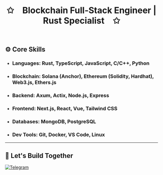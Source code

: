 
<p align="center">
    <h1 align="center">✩&emsp;Blockchain Full-Stack Engineer | Rust Specialist&emsp;✩</h1>
</p>
<br>

## ⚙️ Core Skills

- ### Languages: Rust, TypeScript, JavaScript, C/C++, Python

- ### Blockchain: Solana (Anchor), Ethereum (Solidity, Hardhat), Web3.js, Ethers.js

- ### Backend: Axum, Actix, Node.js, Express

- ### Frontend: Next.js, React, Vue, Tailwind CSS

- ### Databases: MongoDB, PostgreSQL

- ### Dev Tools: Git, Docker, VS Code, Linux

 ---



## 🤝 Let's Build Together

<div style={{display : flex ; justify-content : space-evenly}}> 
    <!--  <a href="https://x.com/_rustelite1111" target="_blank"><img alt="Twitter"
        src="https://img.shields.io/badge/Twitter-000000?style=for-the-badge&logo=x&logoColor=white"/></a>
        <a href="https://wa.me/" target="_blank"><img alt="Whatsapp"
        src="https://img.shields.io/badge/Whatsapp-25d366?style=for-the-badge&logo=whatsapp&logoColor=white"/></a> 
    <a href="https://discordapp.com/users/471524111512764447" target="_blank"><img alt="Discord"
        src="https://img.shields.io/badge/Discord-7289DA?style=for-the-badge&logo=discord&logoColor=white"/></a>  -->
    <a href="https://t.me/@ajee1111" target="_blank"><img alt="Telegram"
        src="https://img.shields.io/badge/Telegram-26A5E4?style=for-the-badge&logo=telegram&logoColor=white"/></a>
</div>

